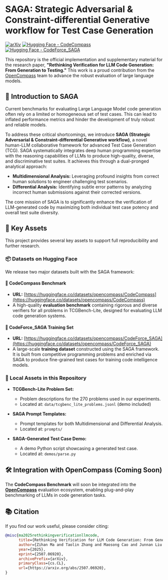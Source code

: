 # SAGA: Strategic Adversarial & Constraint-differential Generative workflow for Test Case Generation

[![arXiv](https://img.shields.io/badge/arXiv-2507.06920-b31b1b.svg)](https://arxiv.org/abs/2507.06920)
[![Hugging Face - CodeCompass](https://img.shields.io/badge/%F0%9F%A4%97%20Hugging%20Face-opencompass/CodeCompass-blue)](https://huggingface.co/datasets/opencompass/CodeCompass)
[![Hugging Face - CodeForce_SAGA](https://img.shields.io/badge/%F0%9F%A4%97%20Hugging%20Face-opencompass/CodeForce_SAGA-orange)](https://huggingface.co/datasets/opencompass/CodeForce_SAGA)

This repository is the official implementation and supplementary material for the research paper, **"Rethinking Verification for LLM Code Generation: From Generation to Testing."** This work is a proud contribution from the [OpenCompass](https://github.com/open-compass/opencompass) team to advance the robust evaluation of large language models.

## 🚀 Introduction to SAGA

Current benchmarks for evaluating Large Language Model code generation often rely on a limited or homogeneous set of test cases. This can lead to inflated performance metrics and hinder the development of truly robust and reliable models.

To address these critical shortcomings, we introduce **SAGA (Strategic Adversarial & Constraint-differential Generative workflow)**, a novel human-LLM collaborative framework for advanced Test Case Generation (TCG). SAGA systematically integrates deep human programming expertise with the reasoning capabilities of LLMs to produce high-quality, diverse, and discriminative test suites. It achieves this through a dual-pronged analytical approach:

*   **Multidimensional Analysis:** Leveraging profound insights from correct human solutions to engineer challenging test scenarios.
*   **Differential Analysis:** Identifying subtle error patterns by analyzing incorrect human submissions against their corrected versions.

The core mission of SAGA is to significantly enhance the verification of LLM-generated code by maximizing both individual test case potency and overall test suite diversity.

## 🌟 Key Assets

This project provides several key assets to support full reproducibility and further research.

### 📦 Datasets on Hugging Face

We release two major datasets built with the SAGA framework:

#### 🔹 CodeCompass Benchmark
- **URL:** [https://huggingface.co/datasets/opencompass/CodeCompass](https://huggingface.co/datasets/opencompass/CodeCompass)
- A high-quality **evaluation benchmark** containing rigorous and diverse verifiers for all problems in TCGBench-Lite, designed for evaluating LLM code generation systems.

#### 🔸 CodeForce_SAGA Training Set
- **URL:** [https://huggingface.co/datasets/opencompass/CodeForce_SAGA](https://huggingface.co/datasets/opencompass/CodeForce_SAGA)
- A large-scale **training dataset** constructed using the SAGA framework. It is built from competitive programming problems and enriched via SAGA to produce fine-grained test cases for training code intelligence models.

### 📁 Local Assets in this Repository

*   **TCGBench-Lite Problem Set:**
    - Problem descriptions for the 270 problems used in our experiments.
    - Located at: `data/tcgbenc_lite_problems.jsonl` (demo included)

*   **SAGA Prompt Templates:**
    - Prompt templates for both Multidimensional and Differential Analysis.
    - Located at: `prompts/`

*   **SAGA-Generated Test Case Demo:**
    - A demo Python script showcasing a generated test case.
    - Located at: `demos/parse.py`

## 🛠️ Integration with OpenCompass (Coming Soon)

The **CodeCompass Benchmark** will soon be integrated into the [**OpenCompass**](https://github.com/open-compass/opencompass) evaluation ecosystem, enabling plug-and-play benchmarking of LLMs in code generation tasks.

## 📚 Citation

If you find our work useful, please consider citing:

```bibtex
@misc{ma2025rethinkingverificationllmcode,
      title={Rethinking Verification for LLM Code Generation: From Generation to Testing}, 
      author={Zihan Ma and Taolin Zhang and Maosong Cao and Junnan Liu and Wenwei Zhang and Minnan Luo and Songyang Zhang and Kai Chen},
      year={2025},
      eprint={2507.06920},
      archivePrefix={arXiv},
      primaryClass={cs.CL},
      url={https://arxiv.org/abs/2507.06920}, 
}
```

